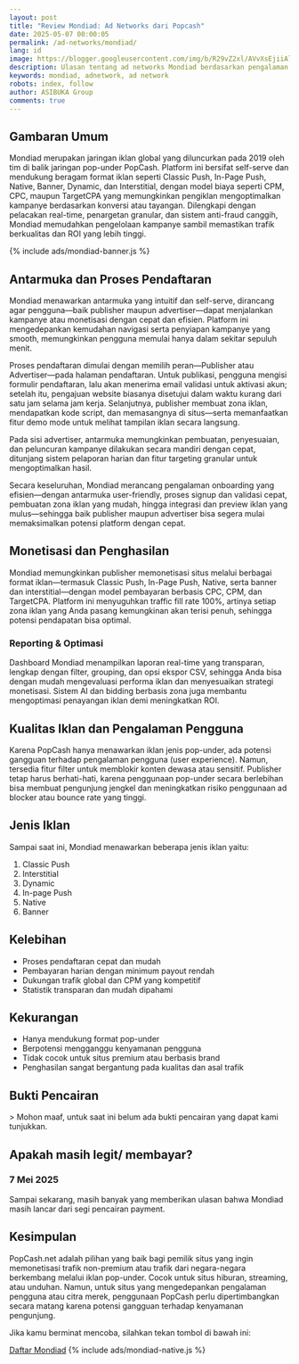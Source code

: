 ```yaml
---
layout: post
title: "Review Mondiad: Ad Networks dari Popcash"
date: 2025-05-07 00:00:05
permalink: /ad-networks/mondiad/
lang: id
image: https://blogger.googleusercontent.com/img/b/R29vZ2xl/AVvXsEjiiAlBKvtNSvw-9P80ogPmrZRQ_fbQn3vl6xD7Q4tnaAsvlRPwumU1mEh94jl1xozSo6Y90sRQXT-xGxFYpsG3YKpV-opUgv2K3hrZiJ9hI0A0QXkx_U78LEh5dn3J-KZF3spnYDU3sUjjfi-JC2DoFLPdBf9HmJHKAKMA-4WoPYqLMhbQl618xrNSzcA/s0-rw/cookies.jpeg
description: Ulasan tentang ad networks Mondiad berdasarkan pengalaman pribadi menggunakan platform ini di ASIBUKA Group.
keywords: mondiad, adnetwork, ad network
robots: index, follow
author: ASIBUKA Group
comments: true
---
```

<h2 class='main-heading'>Gambaran Umum</h2>

Mondiad merupakan jaringan iklan global yang diluncurkan pada 2019 oleh tim di balik jaringan pop-under PopCash. Platform ini bersifat self-serve dan mendukung beragam format iklan seperti Classic Push, In-Page Push, Native, Banner, Dynamic, dan Interstitial, dengan model biaya seperti CPM, CPC, maupun TargetCPA yang memungkinkan pengiklan mengoptimalkan kampanye berdasarkan konversi atau tayangan. Dilengkapi dengan pelacakan real-time, penargetan granular, dan sistem anti-fraud canggih, Mondiad memudahkan pengelolaan kampanye sambil memastikan trafik berkualitas dan ROI yang lebih tinggi.

{% include ads/mondiad-banner.js %}

<h2 class='main-heading'>Antarmuka dan Proses Pendaftaran</h2>

Mondiad menawarkan antarmuka yang intuitif dan self-serve, dirancang agar pengguna—baik publisher maupun advertiser—dapat menjalankan kampanye atau monetisasi dengan cepat dan efisien. Platform ini mengedepankan kemudahan navigasi serta penyiapan kampanye yang smooth, memungkinkan pengguna memulai hanya dalam sekitar sepuluh menit.

Proses pendaftaran dimulai dengan memilih peran—Publisher atau Advertiser—pada halaman pendaftaran. Untuk publikasi, pengguna mengisi formulir pendaftaran, lalu akan menerima email validasi untuk aktivasi akun; setelah itu, pengajuan website biasanya disetujui dalam waktu kurang dari satu jam selama jam kerja. Selanjutnya, publisher membuat zona iklan, mendapatkan kode script, dan memasangnya di situs—serta memanfaatkan fitur demo mode untuk melihat tampilan iklan secara langsung.

Pada sisi advertiser, antarmuka memungkinkan pembuatan, penyesuaian, dan peluncuran kampanye dilakukan secara mandiri dengan cepat, ditunjang sistem pelaporan harian dan fitur targeting granular untuk mengoptimalkan hasil.

Secara keseluruhan, Mondiad merancang pengalaman onboarding yang efisien—dengan antarmuka user-friendly, proses signup dan validasi cepat, pembuatan zona iklan yang mudah, hingga integrasi dan preview iklan yang mulus—sehingga baik publisher maupun advertiser bisa segera mulai memaksimalkan potensi platform dengan cepat.

<h2 class='main-heading'>Monetisasi dan Penghasilan</h2>

Mondiad memungkinkan publisher memonetisasi situs melalui berbagai format iklan—termasuk Classic Push, In-Page Push, Native, serta banner dan interstitial—dengan model pembayaran berbasis CPC, CPM, dan TargetCPA. Platform ini menyuguhkan traffic fill rate 100%, artinya setiap zona iklan yang Anda pasang kemungkinan akan terisi penuh, sehingga potensi pendapatan bisa optimal.

<h3>Reporting & Optimasi</h3>

Dashboard Mondiad menampilkan laporan real-time yang transparan, lengkap dengan filter, grouping, dan opsi ekspor CSV, sehingga Anda bisa dengan mudah mengevaluasi performa iklan dan menyesuaikan strategi monetisasi. Sistem AI dan bidding berbasis zona juga membantu mengoptimasi penayangan iklan demi meningkatkan ROI.

<h2 class='main-heading'>Kualitas Iklan dan Pengalaman Pengguna</h2>

Karena PopCash hanya menawarkan iklan jenis pop-under, ada potensi gangguan terhadap pengalaman pengguna (user experience). Namun, tersedia fitur filter untuk memblokir konten dewasa atau sensitif. Publisher tetap harus berhati-hati, karena penggunaan pop-under secara berlebihan bisa membuat pengunjung jengkel dan meningkatkan risiko penggunaan ad blocker atau bounce rate yang tinggi.

<h2 class='main-heading'>Jenis Iklan</h2>

Sampai saat ini, Mondiad menawarkan beberapa jenis iklan yaitu:

1. Classic Push
2. Interstitial
3. Dynamic
4. In-page Push
5. Native
6. Banner

<h2 class='main-heading'>Kelebihan</h2>

* Proses pendaftaran cepat dan mudah
* Pembayaran harian dengan minimum payout rendah
* Dukungan trafik global dan CPM yang kompetitif
* Statistik transparan dan mudah dipahami

<h2 class='main-heading'>Kekurangan</h2>

* Hanya mendukung format pop-under
* Berpotensi mengganggu kenyamanan pengguna
* Tidak cocok untuk situs premium atau berbasis brand
* Penghasilan sangat bergantung pada kualitas dan asal trafik

<h2 class='main-heading'>Bukti Pencairan</h2>
> Mohon maaf, untuk saat ini belum ada bukti pencairan yang dapat kami tunjukkan.

<h2 class='main-heading'>Apakah masih legit/ membayar?</h2>

### 7 Mei 2025

Sampai sekarang, masih banyak yang memberikan ulasan bahwa Mondiad masih lancar dari segi pencairan payment.

<h2 class='main-heading'>Kesimpulan</h2>

PopCash.net adalah pilihan yang baik bagi pemilik situs yang ingin memonetisasi trafik non-premium atau trafik dari negara-negara berkembang melalui iklan pop-under. Cocok untuk situs hiburan, streaming, atau unduhan. Namun, untuk situs yang mengedepankan pengalaman pengguna atau citra merek, penggunaan PopCash perlu dipertimbangkan secara matang karena potensi gangguan terhadap kenyamanan pengunjung.

Jika kamu berminat mencoba, silahkan tekan tombol di bawah ini:

<a href='https://mondiad.com?refid=26075' title='Mondiad' target='_blank' rel='nofollow noopener noreferrer' class='btn block'>Daftar Mondiad</a>
{% include ads/mondiad-native.js %}